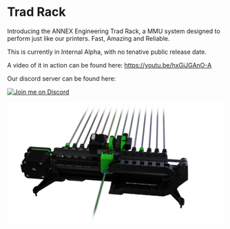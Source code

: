 # Trad Rack

Introducing the ANNEX Engineering Trad Rack, a MMU system designed to perform just like our printers. Fast, Amazing and Reliable.

This is currently in Internal Alpha, with no tenative public release date. 

A video of it in action can be found here: https://youtu.be/hxGiJGAnO-A

Our discord server can be found here: 

[![Join me on Discord](https://discord.com/api/guilds/641407187004030997/widget.png?style=banner2)](https://discord.gg/MzTR3zE)

![Image of TradRack](Images/render1.png?raw=true)
